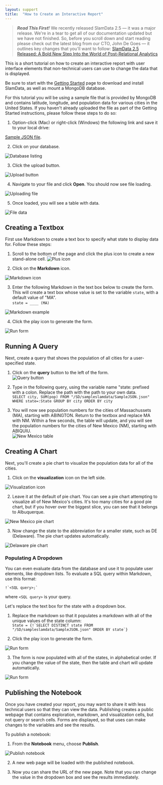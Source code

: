 ```yaml
---
layout: support
title:  "How to Create an Interactive Report"
---
```


> ***Read This First!***
> We recently released SlamData 2.5 — it was a major release. We're in a tear to get all of our documentation updated but we have not finished. So, before you scroll down and start reading please check out the latest blog from our CTO, John De Goes — it outlines key changes that you'll want to follow: [SlamData 2.5 Released: A Bold New Step Into the World of Post-Relational Analytics](/releases/2016/02/19/slamdata-2-5-released-a-bold-new-step-into-the-world-of-post-relational-analytics.html)


This is a short tutorial on how to create an interactive report with user interface elements that non-technical users can use to change the data that is displayed.

Be sure to start with the [Getting Started](./getting-started.html) page to download and install SlamData, as well as mount a MongoDB database.

For this tutorial you will be using a sample file that is provided by MongoDB and contains latitude, longitude, and population data for various cities in the United States. If you haven't already uploaded the file as part of the Getting Started instructions, please follow these steps to do so:

1. Option-click (Mac) or right-click (Windows) the following link and save it to your local drive: 

[Sample JSON file](http://media.mongodb.org/zips.json?_ga=1.138295545.8598417.1408291048).

2. Click on your database. </br>

![Database listing](/images/screenshots/getting-started-db-listed.png)

3. Click the upload button. </br>

![Upload button](/images/screenshots/getting-started-upload.png)

4. Navigate to your file and click **Open**. You should now see file loading. </br>

![Uploading file](/images/screenshots/getting-started-file-loading.png)

5. Once loaded, you will see a table with data. </br>

![File data](/images/screenshots/getting-started-file-data.png)



## Creating a Textbox

First use Markdown to create a text box to specify what state to display data for.  Follow these steps:

1. Scroll to the bottom of the page and click the plus icon to create a new stand-alone cell. ![Plus icon](/images/screenshots/front-end-plus-icon.png)

2. Click on the **Markdown** icon. </br>

![Markdown icon](/images/screenshots/front-end-markdown-icon.png)

3. Enter the following Markdown in the text box below to create the form. This will create a text box whose value is set to the variable `state`, with a default value of "MA".</br>
    `state = ____ (MA)`</br>

![Markdown example](/images/screenshots/how-to-interact-markdown.png)

4. Click the play icon to generate the form.</br>

![Run form](/images/screenshots/how-to-interact-form.png)




## Running A Query

Next, create a query that shows the population of all cities for a user-specified state.

1. Click on the **query** button to the left of the form. </br>
![Query button](/images/screenshots/how-to-interact-query-btn.png)

2. Type in the following query, using the variable name "state: prefixed with a colon. Replace the path with the path to your own data.</br>
    `SELECT city, SUM(pop) FROM "/SD/sampleslamdata/SampleJSON.json" WHERE state=:State GROUP BY city ORDER BY city`</br>

3. You will now see population numbers for the cities of Massachussets (MA), starting with ABINGTON. Return to the textbox and replace MA with NM. Within a few seconds, the table will update, and you will  see the population numbers for the cities of New Mexico (NM), starting with ABIQUIU.</br>
![New Mexico table](/images/screenshots/how-to-interact-nm.png)




## Creating A Chart

Next, you'll create a pie chart to visualize the population data for all of the cities. 

1. Click on the **visualization** icon on the left side. 

![Visualization icon](/images/screenshots/front-end-visualization-icon.png)

2. Leave it at the default of pie chart. You can see a pie chart attempting to visualize all of New Mexico's cities. It's too many cities for a good pie chart, but if you hover over the biggest slice, you can see that it belongs to Albuquerque. </br>

![New Mexico pie chart](/images/screenshots/how-to-interact-nm-pie.png)

3. Now change the state to the abbreviation for a smaller state, such as DE (Delaware). The pie chart updates automatically.</br>

![Delaware pie chart](/images/screenshots/how-to-interact-de-pie.png)



### Populating A Dropdown

You can even evaluate data from the database and use it to populate user elements, like dropdown lists. To evaluate a SQL query within Markdown, use this format:

    !`<SQL query>;`

where `<SQL query>` is your query.

Let's replace the text box for the state with a dropdown box.

1. Replace the markdown so that it populates a markdown with all of the unique values of the state column: </br>
    ``State = {!`SELECT DISTINCT state FROM "/SD/sampleslamdata/SampleJSON.json" ORDER BY state`}``

2. Click the play icon to generate the form.</br>

![Run form](/images/screenshots/how-to-interact-dropdown1.png)

3. The form is now populated with all of the states, in alphabetical order. If you change the value of the state, then the table and chart will update automatically.</br>

![Run form](/images/screenshots/how-to-interact-dropdown2.png)



## Publishing the Notebook

Once you have created your report, you may want to share it with less technical users so that they can view the data. Publishing creates a public webpage that contains exploration, markdown, and visualization cells, but not  query or search cells. Forms are displayed, so that uses can make changes to the variables and see the results.

To publish a notebook:

1. From the **Notebook** menu, choose **Publish**. </br>

![Publish notebook](/images/screenshots/front-end-publish-notebook.png)

2. A new web page will be loaded with the published notebook.

3. Now you can share the URL of the new page. Note that you can change the value in the dropdown box and see the results immediately.